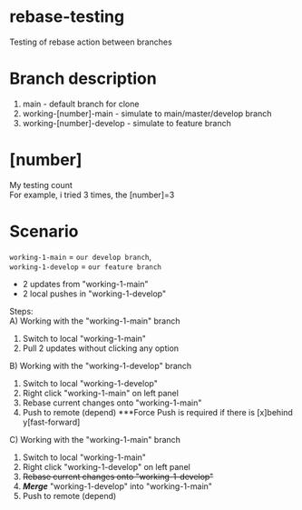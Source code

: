 # rebase-testing
Testing of rebase action between branches



# Branch description
1. main - default branch for clone  
2. working-[number]-main - simulate to main/master/develop branch  
3. working-[number]-develop - simulate to feature branch  



# [number]
My testing count  
For example, i tried 3 times, the [number]=3  



# Scenario
`working-1-main` = `our develop branch`,   
`working-1-develop` = `our feature branch`  
- 2 updates from "working-1-main"  
- 2 local pushes in "working-1-develop"  


Steps:  
A) Working with the "working-1-main" branch  
1. Switch to local "working-1-main"  
2. Pull 2 updates without clicking any option  

B) Working with the "working-1-develop" branch  
1. Switch to local "working-1-develop"  
2. Right click "working-1-main" on left panel  
3. Rebase current changes onto "working-1-main"  
4. Push to remote (depend) ***Force Push is required if there is [x]behind y[fast-forward]  

C) Working with the "working-1-main" branch  
1. Switch to local "working-1-main"  
2. Right click "working-1-develop" on left panel  
3. ~~Rebase current changes onto "working-1-develop"~~  
4. ***Merge*** "working-1-develop" into "working-1-main"  
5. Push to remote (depend)  

